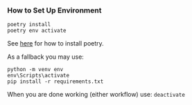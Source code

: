 ### How to Set Up Environment

```
poetry install
poetry env activate
```

See [here](https://python-poetry.org/docs/) for how to install poetry.

As a fallback you may use:
```
python -m venv env
env\Scripts\activate
pip install -r requirements.txt
```

When you are done working (either workflow) use:
`deactivate`